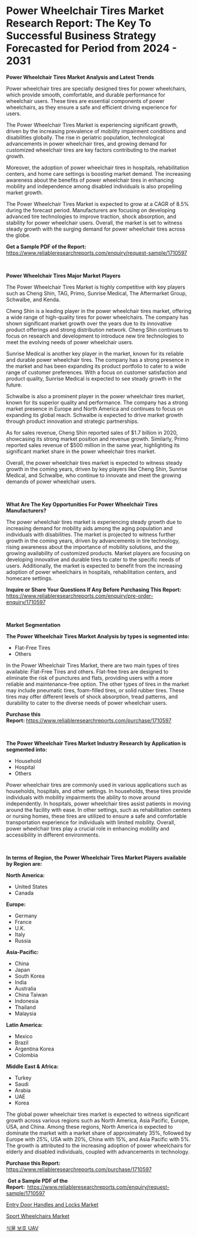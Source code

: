 <p><h1>Power Wheelchair Tires Market Research Report: The Key To Successful Business Strategy Forecasted for Period from 2024 - 2031</h1></p><p><strong>Power Wheelchair Tires Market Analysis and Latest Trends</strong></p>
<p><p>Power wheelchair tires are specially designed tires for power wheelchairs, which provide smooth, comfortable, and durable performance for wheelchair users. These tires are essential components of power wheelchairs, as they ensure a safe and efficient driving experience for users.</p><p>The Power Wheelchair Tires Market is experiencing significant growth, driven by the increasing prevalence of mobility impairment conditions and disabilities globally. The rise in geriatric population, technological advancements in power wheelchair tires, and growing demand for customized wheelchair tires are key factors contributing to the market growth.</p><p>Moreover, the adoption of power wheelchair tires in hospitals, rehabilitation centers, and home care settings is boosting market demand. The increasing awareness about the benefits of power wheelchair tires in enhancing mobility and independence among disabled individuals is also propelling market growth.</p><p>The Power Wheelchair Tires Market is expected to grow at a CAGR of 8.5% during the forecast period. Manufacturers are focusing on developing advanced tire technologies to improve traction, shock absorption, and stability for power wheelchair users. Overall, the market is set to witness steady growth with the surging demand for power wheelchair tires across the globe.</p></p>
<p><strong>Get a Sample PDF of the Report:&nbsp;</strong> <a href="https://www.reliableresearchreports.com/enquiry/request-sample/1710597">https://www.reliableresearchreports.com/enquiry/request-sample/1710597</a></p>
<p>&nbsp;</p>
<p><strong>Power Wheelchair Tires Major Market Players</strong></p>
<p><p>The Power Wheelchair Tires Market is highly competitive with key players such as Cheng Shin, TAG, Primo, Sunrise Medical, The Aftermarket Group, Schwalbe, and Kenda. </p><p>Cheng Shin is a leading player in the power wheelchair tires market, offering a wide range of high-quality tires for power wheelchairs. The company has shown significant market growth over the years due to its innovative product offerings and strong distribution network. Cheng Shin continues to focus on research and development to introduce new tire technologies to meet the evolving needs of power wheelchair users.</p><p>Sunrise Medical is another key player in the market, known for its reliable and durable power wheelchair tires. The company has a strong presence in the market and has been expanding its product portfolio to cater to a wide range of customer preferences. With a focus on customer satisfaction and product quality, Sunrise Medical is expected to see steady growth in the future.</p><p>Schwalbe is also a prominent player in the power wheelchair tires market, known for its superior quality and performance. The company has a strong market presence in Europe and North America and continues to focus on expanding its global reach. Schwalbe is expected to drive market growth through product innovation and strategic partnerships.</p><p>As for sales revenue, Cheng Shin reported sales of $1.7 billion in 2020, showcasing its strong market position and revenue growth. Similarly, Primo reported sales revenue of $500 million in the same year, highlighting its significant market share in the power wheelchair tires market.</p><p>Overall, the power wheelchair tires market is expected to witness steady growth in the coming years, driven by key players like Cheng Shin, Sunrise Medical, and Schwalbe, who continue to innovate and meet the growing demands of power wheelchair users.</p></p>
<p>&nbsp;</p>
<p><strong>What Are The Key Opportunities For Power Wheelchair Tires Manufacturers?</strong></p>
<p><p>The power wheelchair tires market is experiencing steady growth due to increasing demand for mobility aids among the aging population and individuals with disabilities. The market is projected to witness further growth in the coming years, driven by advancements in tire technology, rising awareness about the importance of mobility solutions, and the growing availability of customized products. Market players are focusing on developing innovative and durable tires to cater to the specific needs of users. Additionally, the market is expected to benefit from the increasing adoption of power wheelchairs in hospitals, rehabilitation centers, and homecare settings.</p></p>
<p><strong>Inquire or Share Your Questions If Any Before Purchasing This Report:</strong> <a href="https://www.reliableresearchreports.com/enquiry/pre-order-enquiry/1710597">https://www.reliableresearchreports.com/enquiry/pre-order-enquiry/1710597</a></p>
<p>&nbsp;</p>
<p><strong>Market Segmentation</strong></p>
<p><strong>The Power Wheelchair Tires Market Analysis by types is segmented into:</strong></p>
<p><ul><li>Flat-Free Tires</li><li>Others</li></ul></p>
<p><p>In the Power Wheelchair Tires Market, there are two main types of tires available: Flat-Free Tires and others. Flat-free tires are designed to eliminate the risk of punctures and flats, providing users with a more reliable and maintenance-free option. The other types of tires in the market may include pneumatic tires, foam-filled tires, or solid rubber tires. These tires may offer different levels of shock absorption, tread patterns, and durability to cater to the diverse needs of power wheelchair users.</p></p>
<p><strong>Purchase this Report:&nbsp;</strong><a href="https://www.reliableresearchreports.com/purchase/1710597">https://www.reliableresearchreports.com/purchase/1710597</a></p>
<p>&nbsp;</p>
<p><strong>The Power Wheelchair Tires Market Industry Research by Application is segmented into:</strong></p>
<p><ul><li>Household</li><li>Hospital</li><li>Others</li></ul></p>
<p><p>Power wheelchair tires are commonly used in various applications such as households, hospitals, and other settings. In households, these tires provide individuals with mobility impairments the ability to move around independently. In hospitals, power wheelchair tires assist patients in moving around the facility with ease. In other settings, such as rehabilitation centers or nursing homes, these tires are utilized to ensure a safe and comfortable transportation experience for individuals with limited mobility. Overall, power wheelchair tires play a crucial role in enhancing mobility and accessibility in different environments.</p></p>
<p>&nbsp;</p>
<p><strong>In terms of Region, the Power Wheelchair Tires Market Players available by Region are:</strong></p>
<p>
    <p> <strong> North America: </strong>
        <ul>
            <li>United States</li>
            <li>Canada</li>
        </ul>
        </p> 
    <p> <strong> Europe: </strong>
        <ul>
            <li>Germany</li>
            <li>France</li>
            <li>U.K.</li>
            <li>Italy</li>
            <li>Russia</li>
        </ul>
        </p> 
    <p> <strong> Asia-Pacific: </strong>
        <ul>
            <li>China</li>
            <li>Japan</li>
            <li>South Korea</li>
            <li>India</li>
            <li>Australia</li>
            <li>China Taiwan</li>
            <li>Indonesia</li>
            <li>Thailand</li>
            <li>Malaysia</li>
        </ul>
        </p> 
    <p> <strong> Latin America: </strong>
        <ul>
            <li>Mexico</li>
            <li>Brazil</li>
            <li>Argentina Korea</li>
            <li>Colombia</li>
        </ul>
        </p> 
    <p> <strong> Middle East & Africa: </strong>
        <ul>
            <li>Turkey</li>
            <li>Saudi</li>
            <li>Arabia</li>
            <li>UAE</li>
            <li>Korea</li>
        </ul>
    </p>
    </p>
<p><p>The global power wheelchair tires market is expected to witness significant growth across various regions such as North America, Asia Pacific, Europe, USA, and China. Among these regions, North America is expected to dominate the market with a market share of approximately 35%, followed by Europe with 25%, USA with 20%, China with 15%, and Asia Pacific with 5%. The growth is attributed to the increasing adoption of power wheelchairs for elderly and disabled individuals, coupled with advancements in technology.</p></p>
<p><strong>Purchase this Report: </strong><a href="https://www.reliableresearchreports.com/purchase/1710597">https://www.reliableresearchreports.com/purchase/1710597</a></p>
<p>&nbsp;<strong>Get a Sample PDF of the Report:&nbsp;&nbsp;</strong><a href="https://www.reliableresearchreports.com/enquiry/request-sample/1710597">https://www.reliableresearchreports.com/enquiry/request-sample/1710597</a></p>
<p><strong></strong></p>
<p><p><a href="https://github.com/eeaveuhhh/Market-Research-Report-List-1/blob/main/entry-door-handles-and-locks-market.md">Entry Door Handles and Locks Market</a></p><p><a href="https://github.com/brentleyjimmiealvaradoz4l1rea/Market-Research-Report-List-1/blob/main/sport-wheelchairs-market.md">Sport Wheelchairs Market</a></p><p><a href="https://medium.com/@kennayundt/%EC%8B%9D%EB%AC%BC-%EB%B3%B4%ED%98%B8%EC%9A%A9-uav-%EC%8B%9C%EC%9E%A5-%EC%8B%9C%EC%9E%A5-cagr-%EC%8B%9C%EC%9E%A5-%EB%8F%99%ED%96%A5-%EB%B0%8F-%EC%84%B1%EC%9E%A5-%EC%A0%84%EB%9E%B5%EC%97%90-%EB%8C%80%ED%95%9C-%ED%86%B5%EC%B0%B0%EB%A0%A5-b6d9258a8bfc">식물 보호 UAV</a></p></p>